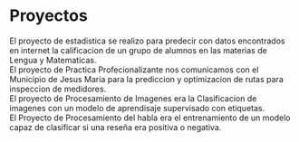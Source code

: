 # Proyectos
El proyecto de estadistica se realizo para predecir con datos encontrados en internet la calificacion de un grupo de alumnos en las materias de Lengua y Matematicas.  
El proyecto de Practica Profecionalizante nos comunicamos con el Municipio de Jesus Maria para la prediccion y optimizacion de rutas para inspeccion de medidores.  
El proyecto de Procesamiento de Imagenes era la Clasificacion de imagenes con un modelo de aprendisaje supervisado con etiquetas.  
El Proyecto de Procesamiento del habla era el entrenamiento de un modelo capaz de clasificar si una reseña era positiva o negativa.  

